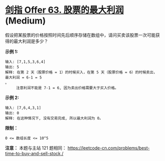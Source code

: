 # [剑指 Offer 63. 股票的最大利润][link] (Medium)

[link]: https://leetcode.cn/problems/gu-piao-de-zui-da-li-run-lcof/

假设把某股票的价格按照时间先后顺序存储在数组中，请问买卖该股票一次可能获得的最大利润是多少？

**示例 1:**

```
输入: [7,1,5,3,6,4]
输出: 5
解释: 在第 2 天（股票价格 = 1）的时候买入，在第 5 天（股票价格 = 6）的时候卖出，最大利润 = 6-1 = 5 
。
     注意利润不能是 7-1 = 6, 因为卖出价格需要大于买入价格。

```

**示例 2:**

```
输入: [7,6,4,3,1]
输出: 0
解释: 在这种情况下, 没有交易完成, 所以最大利润为 0。
```

**限制：**

`0 <= 数组长度 <= 10^5`

**注意：** 本题与主站 121 题相同： [https://leetcode-cn.com/problems/best-time-to-buy-and-sell-stock
/](https://leetcode-cn.com/problems/best-time-to-buy-and-sell-stock/)
